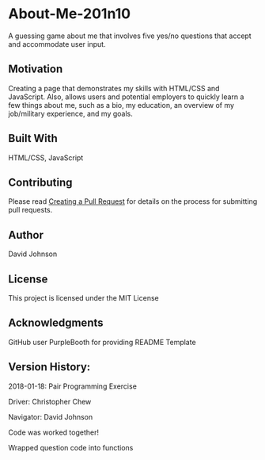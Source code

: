 # About-Me-201n10
A guessing game about me that involves five yes/no questions that accept and accommodate user input. 

## Motivation
Creating a page that demonstrates my skills with HTML/CSS and JavaScript. Also, allows users and potential employers to quickly learn a few things about me, such as a bio, my education, an overview of my job/military experience, and my goals.

## Built With
HTML/CSS, JavaScript

## Contributing
Please read [Creating a Pull Request](https://help.github.com/articles/creating-a-pull-request/) for details on the process for submitting pull requests.

## Author
David Johnson 

## License
This project is licensed under the MIT License

## Acknowledgments
GitHub user PurpleBooth for providing README Template 

## Version History:
<p>2018-01-18: Pair Programming Exercise</p>
<p>Driver: Christopher Chew</p>
<p>Navigator:  David Johnson</p>
<p>Code was worked together!</p>
<p>Wrapped question code into functions</p>
